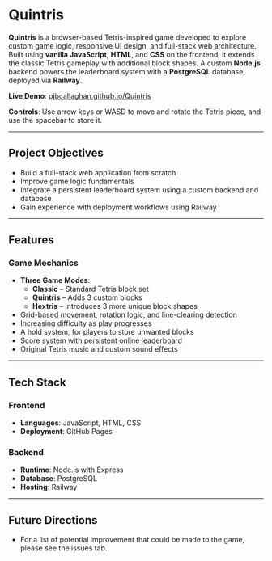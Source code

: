 # Quintris

**Quintris** is a browser-based Tetris-inspired game developed to explore custom game logic, responsive UI design, and full-stack web architecture. Built using **vanilla JavaScript**, **HTML**, and **CSS** on the frontend, it extends the classic Tetris gameplay with additional block shapes. A custom **Node.js** backend powers the leaderboard system with a **PostgreSQL** database, deployed via **Railway**.

**Live Demo**: [pjbcallaghan.github.io/Quintris](https://pjbcallaghan.github.io/Quintris)

**Controls**: Use arrow keys or WASD to move and rotate the Tetris piece, and use the spacebar to store it.

---

## Project Objectives

- Build a full-stack web application from scratch
- Improve game logic fundamentals
- Integrate a persistent leaderboard system using a custom backend and database
- Gain experience with deployment workflows using Railway

---

## Features

### Game Mechanics

- **Three Game Modes**:
  - **Classic** – Standard Tetris block set
  - **Quintris** – Adds 3 custom blocks
  - **Hextris** – Introduces 3 more unique block shapes
- Grid-based movement, rotation logic, and line-clearing detection
- Increasing difficulty as play progresses
- A hold system, for players to store unwanted blocks
- Score system with persistent online leaderboard
- Original Tetris music and custom sound effects

---

## Tech Stack

### Frontend

- **Languages**: JavaScript, HTML, CSS
- **Deployment**: GitHub Pages

### Backend

- **Runtime**: Node.js with Express
- **Database**: PostgreSQL
- **Hosting**: Railway

---

## Future Directions

- For a list of potential improvement that could be made to the game, please see the issues tab.
